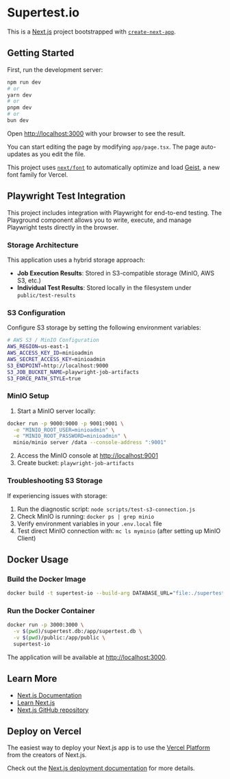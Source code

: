 # Supertest.io

This is a [Next.js](https://nextjs.org) project bootstrapped with [`create-next-app`](https://nextjs.org/docs/app/api-reference/cli/create-next-app).

## Getting Started

First, run the development server:

```bash
npm run dev
# or
yarn dev
# or
pnpm dev
# or
bun dev
```

Open [http://localhost:3000](http://localhost:3000) with your browser to see the result.

You can start editing the page by modifying `app/page.tsx`. The page auto-updates as you edit the file.

This project uses [`next/font`](https://nextjs.org/docs/app/building-your-application/optimizing/fonts) to automatically optimize and load [Geist](https://vercel.com/font), a new font family for Vercel.

## Playwright Test Integration

This project includes integration with Playwright for end-to-end testing. The Playground component allows you to write, execute, and manage Playwright tests directly in the browser.

### Storage Architecture

This application uses a hybrid storage approach:

- **Job Execution Results**: Stored in S3-compatible storage (MinIO, AWS S3, etc.)
- **Individual Test Results**: Stored locally in the filesystem under `public/test-results`

### S3 Configuration

Configure S3 storage by setting the following environment variables:

```bash
# AWS S3 / MinIO Configuration
AWS_REGION=us-east-1
AWS_ACCESS_KEY_ID=minioadmin
AWS_SECRET_ACCESS_KEY=minioadmin
S3_ENDPOINT=http://localhost:9000
S3_JOB_BUCKET_NAME=playwright-job-artifacts
S3_FORCE_PATH_STYLE=true
```

### MinIO Setup

1. Start a MinIO server locally:

```bash
docker run -p 9000:9000 -p 9001:9001 \
  -e "MINIO_ROOT_USER=minioadmin" \
  -e "MINIO_ROOT_PASSWORD=minioadmin" \
  minio/minio server /data --console-address ":9001"
```

2. Access the MinIO console at <http://localhost:9001>
3. Create bucket: `playwright-job-artifacts`

### Troubleshooting S3 Storage

If experiencing issues with storage:

1. Run the diagnostic script: `node scripts/test-s3-connection.js`
2. Check MinIO is running: `docker ps | grep minio`
3. Verify environment variables in your `.env.local` file
4. Test direct MinIO connection with: `mc ls myminio` (after setting up MinIO Client)

## Docker Usage

### Build the Docker Image

```bash
docker build -t supertest-io --build-arg DATABASE_URL="file:./supertest.db" .
```

### Run the Docker Container

```bash
docker run -p 3000:3000 \
  -v $(pwd)/supertest.db:/app/supertest.db \
  -v $(pwd)/public:/app/public \
  supertest-io
```

The application will be available at [http://localhost:3000](http://localhost:3000).

## Learn More

- [Next.js Documentation](https://nextjs.org/docs)
- [Learn Next.js](https://nextjs.org/learn)
- [Next.js GitHub repository](https://github.com/vercel/next.js)

## Deploy on Vercel

The easiest way to deploy your Next.js app is to use the [Vercel Platform](https://vercel.com/new?utm_medium=default-template&filter=next.js&utm_source=create-next-app&utm_campaign=create-next-app-readme) from the creators of Next.js.

Check out the [Next.js deployment documentation](https://nextjs.org/docs/app/building-your-application/deploying) for more details.
